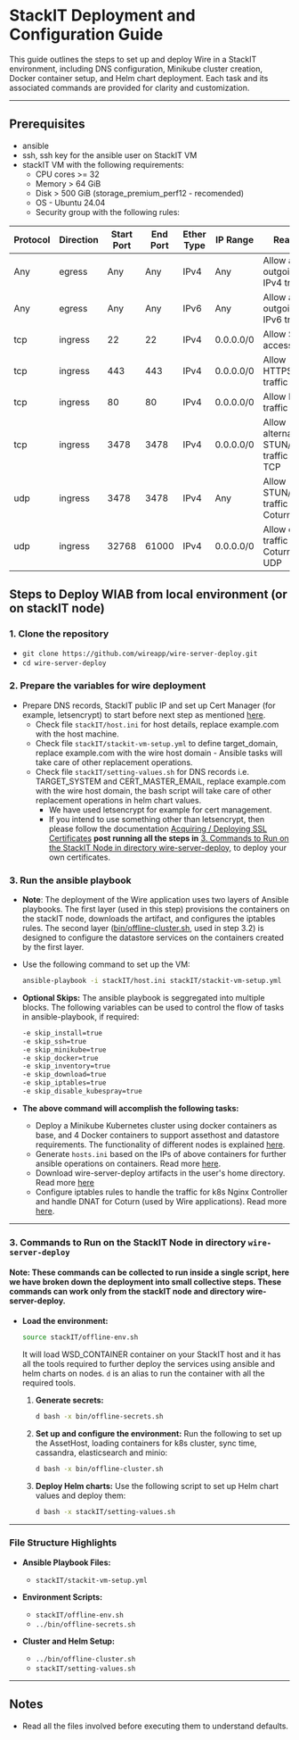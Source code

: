 # StackIT Deployment and Configuration Guide

This guide outlines the steps to set up and deploy Wire in a StackIT environment, including DNS configuration, Minikube cluster creation, Docker container setup, and Helm chart deployment. Each task and its associated commands are provided for clarity and customization.

---

## Prerequisites

- ansible
- ssh, ssh key for the ansible user on StackIT VM
- stackIT VM with the following requirements:
  - CPU cores >= 32
  - Memory > 64 GiB
  - Disk > 500 GiB (storage_premium_perf12 - recomended)
  - OS - Ubuntu 24.04
  - Security group with the following rules:

| Protocol | Direction | Start Port | End Port | Ether Type | IP Range   | Reason                                      |
|----------|-----------|------------|----------|------------|------------|---------------------------------------------|
| Any      | egress    | Any        | Any      | IPv4       | Any        | Allow all outgoing IPv4 traffic             |
| Any      | egress    | Any        | Any      | IPv6       | Any        | Allow all outgoing IPv6 traffic             |
| tcp      | ingress   | 22         | 22       | IPv4       | 0.0.0.0/0  | Allow SSH access                            |
| tcp      | ingress   | 443        | 443      | IPv4       | 0.0.0.0/0  | Allow HTTPS traffic                         |
| tcp      | ingress   | 80         | 80       | IPv4       | 0.0.0.0/0  | Allow HTTP traffic                          |
| tcp      | ingress   | 3478       | 3478     | IPv4       | 0.0.0.0/0  | Allow alternative STUN/TURN traffic over TCP|
| udp      | ingress   | 3478       | 3478     | IPv4       | Any        | Allow STUN/TURN traffic for Coturn          |
| udp      | ingress   | 32768      | 61000    | IPv4       | 0.0.0.0/0  | Allow calling traffic for Coturn over UDP   |  

## Steps to Deploy WIAB from local environment (or on stackIT node)

### 1. Clone the repository
   - `git clone https://github.com/wireapp/wire-server-deploy.git`
   - `cd wire-server-deploy`

### 2. Prepare the variables for wire deployment
- Prepare DNS records, StackIT public IP and set up Cert Manager (for example, letsencrypt) to start before next step as mentioned [here](https://docs.wire.com/how-to/install/helm.html#how-to-set-up-dns-records).
   - Check file `stackIT/host.ini` for host details, replace example.com with the host machine.
   - Check file `stackIT/stackit-vm-setup.yml` to define target_domain, replace example.com with the wire host domain - Ansible tasks will take care of other replacement operations.
   - Check file `stackIT/setting-values.sh` for DNS records i.e. TARGET_SYSTEM and CERT_MASTER_EMAIL, replace example.com with the wire host domain, the bash script will take care of other replacement operations in helm chart values.
      - We have used letsencrypt for example for cert management.
      - If you intend to use something other than letsencrypt, then please follow the documentation [Acquiring / Deploying SSL Certificates](https://github.com/wireapp/wire-server-deploy/blob/master/offline/docs_ubuntu_22.04.md#acquiring--deploying-ssl-certificates) **post running all the steps in** [3. Commands to Run on the StackIT Node in directory wire-server-deploy](https://github.com/wireapp/wire-server-deploy/blob/master/offline/stackIT-wiab.md#3-commands-to-run-on-the-stackit-node-in-directory-wire-server-deploy), to deploy your own certificates.   

### 3. Run the ansible playbook
- **Note**: The deployment of the Wire application uses two layers of Ansible playbooks. The first layer (used in this step) provisions the containers on the stackIT node, downloads the artifact, and configures the iptables rules. The second layer ([bin/offline-cluster.sh](https://github.com/wireapp/wire-server-deploy/blob/master/bin/offline-cluster.sh), used in step 3.2) is designed to configure the datastore services on the containers created by the first layer.

- Use the following command to set up the VM:
  ```bash
  ansible-playbook -i stackIT/host.ini stackIT/stackit-vm-setup.yml
  ```

- **Optional Skips:**
  The ansible playbook is seggregated into multiple blocks. The following variables can be used to control the flow of tasks in ansible-playbook, if required:
  ```bash
  -e skip_install=true
  -e skip_ssh=true
  -e skip_minikube=true
  -e skip_docker=true
  -e skip_inventory=true
  -e skip_download=true
  -e skip_iptables=true
  -e skip_disable_kubespray=true
  ```

- **The above command will accomplish the following tasks:**
  - Deploy a Minikube Kubernetes cluster using docker containers as base, and 4 Docker containers to support assethost and datastore requirements. The functionality of different nodes is explained [here](https://docs.wire.com/how-to/install/planning.html#production-installation-persistent-data-high-availability).
  - Generate `hosts.ini` based on the IPs of above containers for further ansible operations on containers. Read more [here](https://github.com/wireapp/wire-server-deploy/blob/master/offline/docs_ubuntu_22.04.md#example-hostsini).
  - Download wire-server-deploy artifacts in the user's home directory. Read more [here](https://github.com/wireapp/wire-server-deploy/blob/master/offline/docs_ubuntu_22.04.md#artifacts-provided-in-the-deployment-tarball)
  - Configure iptables rules to handle the traffic for k8s Nginx Controller and handle DNAT for Coturn  (used by Wire applications). Read more [here](https://github.com/wireapp/wire-server-deploy/blob/master/offline/docs_ubuntu_22.04.md#directing-traffic-to-wire).

---

### 3. Commands to Run on the StackIT Node in directory `wire-server-deploy`
#### Note: These commands can be collected to run inside a single script, here we have broken down the deployment into small collective steps. These commands can work only from the stackIT node and directory wire-server-deploy.

- **Load the environment:**
   ```bash
   source stackIT/offline-env.sh
   ```
   It will load WSD_CONTAINER container on your StackIT host and it has all the tools required to further deploy the services using ansible and helm charts on nodes. `d` is an alias to run the container with all the required tools.

   1. **Generate secrets:**
      ```bash
      d bash -x bin/offline-secrets.sh
      ```

   2. **Set up and configure the environment:**
      Run the following to set up the AssetHost, loading containers for k8s cluster, sync time, cassandra, elasticsearch and minio:
      ```bash
      d bash -x bin/offline-cluster.sh
      ```

   3. **Deploy Helm charts:**
      Use the following script to set up Helm chart values and deploy them:
      ```bash
      d bash -x stackIT/setting-values.sh
      ```

---

### File Structure Highlights

- **Ansible Playbook Files:**
  - `stackIT/stackit-vm-setup.yml`

- **Environment Scripts:**
  - `stackIT/offline-env.sh`
  - `../bin/offline-secrets.sh`

- **Cluster and Helm Setup:**
  - `../bin/offline-cluster.sh`
  - `stackIT/setting-values.sh`

---

## Notes
-  Read all the files involved before executing them to understand defaults.

